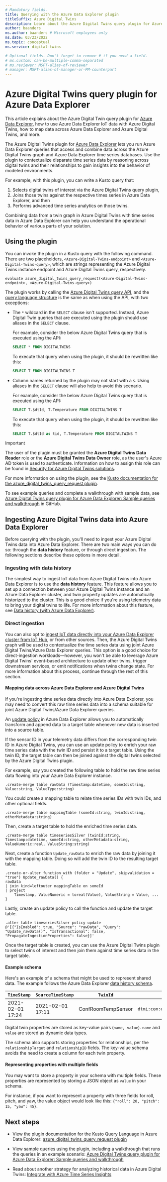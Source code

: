 ```yaml
---
# Mandatory fields.
title: Querying with the Azure Data Explorer plugin
titleSuffix: Azure Digital Twins
description: Learn about the Azure Digital Twins query plugin for Azure Data Explorer
author: baanders
ms.author: baanders # Microsoft employees only
ms.date: 03/23/2022
ms.topic: conceptual
ms.service: digital-twins

# Optional fields. Don't forget to remove # if you need a field.
# ms.custom: can-be-multiple-comma-separated
# ms.reviewer: MSFT-alias-of-reviewer
# manager: MSFT-alias-of-manager-or-PM-counterpart
---
```


# Azure Digital Twins query plugin for Azure Data Explorer

This article explains about the Azure Digital Twin query plugin for [Azure Data Explorer](/azure/data-explorer/data-explorer-overview), how to use Azure Data Explorer IoT data with Azure Digital Twins, how to map data across Azure Data Explorer and Azure Digital Twins, and more.

The Azure Digital Twins plugin for [Azure Data Explorer](/azure/data-explorer/data-explorer-overview) lets you run Azure Data Explorer queries that access and combine data across the Azure Digital Twins graph and Azure Data Explorer time series databases. Use the plugin to contextualize disparate time series data by reasoning across digital twins and their relationships to gain insights into the behavior of modeled environments.

For example, with this plugin, you can write a Kusto query that:
1. Selects digital twins of interest via the Azure Digital Twins query plugin,
2. Joins those twins against the respective times series in Azure Data Explorer, and then 
3. Performs advanced time series analytics on those twins.  

Combining data from a twin graph in Azure Digital Twins with time series data in Azure Data Explorer can help you understand the operational behavior of various parts of your solution. 

## Using the plugin

You can invoke the plugin in a Kusto query with the following command. There are two placeholders, `<Azure-Digital-Twins-endpoint>` and `<Azure-Digital-Twins-query>`, which are strings representing the Azure Digital Twins instance endpoint and Azure Digital Twins query, respectively. 

```kusto
evaluate azure_digital_twins_query_request(<Azure-Digital-Twins-endpoint>, <Azure-Digital-Twins-query>) 
```

The plugin works by calling the [Azure Digital Twins query API](/rest/api/digital-twins/dataplane/query), and the [query language structure](concepts-query-language.md) is the same as when using the API, with two exceptions: 
* The `*` wildcard in the `SELECT` clause isn't supported. Instead, Azure Digital Twin queries that are executed using the plugin should use aliases in the `SELECT` clause.

    For example, consider the below Azure Digital Twins query that is executed using the API:
    
    ```SQL
    SELECT * FROM DIGITALTWINS
    ```
    
    To execute that query when using the plugin, it should be rewritten like this:
    
    ```SQL
    SELECT T FROM DIGITALTWINS T
    ```
* Column names returned by the plugin may not start with a `$`. Using aliases in the `SELECT` clause will also help to avoid this scenario.

    For example, consider the below Azure Digital Twins query that is executed using the API:
    
    ```SQL
    SELECT T.$dtId, T.Temperature FROM DIGITALTWINS T
    ```
    
    To execute that query when using the plugin, it should be rewritten like this:
    
    ```SQL
    SELECT T.$dtId as tid, T.Temperature FROM DIGITALTWINS T
    ```


>[!IMPORTANT]
>The user of the plugin must be granted the **Azure Digital Twins Data Reader** role or the **Azure Digital Twins Data Owner** role, as the user's Azure AD token is used to authenticate. Information on how to assign this role can be found in [Security for Azure Digital Twins solutions](concepts-security.md#authorization-azure-roles-for-azure-digital-twins).

For more information on using the plugin, see the [Kusto documentation for the azure_digital_twins_query_request plugin](/azure/data-explorer/kusto/query/azure-digital-twins-query-request-plugin).

To see example queries and complete a walkthrough with sample data, see [Azure Digital Twins query plugin for Azure Data Explorer: Sample queries and walkthrough](https://github.com/Azure-Samples/azure-digital-twins-getting-started/tree/main/adt-adx-queries) in GitHub.

## Ingesting Azure Digital Twins data into Azure Data Explorer

Before querying with the plugin, you'll need to ingest your Azure Digital Twins data into Azure Data Explorer. There are two main ways you can do so: through the **data history** feature, or through direct ingestion. The following sections describe these options in more detail.

### Ingesting with data history

The simplest way to ingest IoT data from Azure Digital Twins into Azure Data Explorer is to use the **data history** feature. This feature allows you to set up a connection between your Azure Digital Twins instance and an Azure Data Explorer cluster, and twin property updates are automatically historized to the cluster. This is a good choice if you're using telemetry data to bring your digital twins to life. For more information about this feature, see [Data history (with Azure Data Explorer)](concepts-data-history.md). 

### Direct ingestion

You can also opt to [ingest IoT data directly into your Azure Data Explorer cluster from IoT Hub](/azure/data-explorer/ingest-data-iot-hub), or from other sources. Then, the Azure Digital Twins graph will be used to contextualize the time series data using joint Azure Digital Twins/Azure Data Explorer queries. This option is a good choice for direct-ingestion workloads—however, you won't be able to leverage Azure Digital Twins' event-based architecture to update other twins, trigger downstream services, or emit notifications when twins change state. For more information about this process, continue through the rest of this section.

#### Mapping data across Azure Data Explorer and Azure Digital Twins

If you're ingesting time series data directly into Azure Data Explorer, you may need to convert this raw time series data into a schema suitable for joint Azure Digital Twins/Azure Data Explorer queries.

An [update policy](/azure/data-explorer/kusto/management/updatepolicy) in Azure Data Explorer allows you to automatically transform and append data to a target table whenever new data is inserted into a source table. 

If the sensor ID in your telemetry data differs from the corresponding twin ID in Azure Digital Twins, you can use an update policy to enrich your raw time series data with the twin ID and persist it to a target table. Using the twin ID, the target table can then be joined against the digital twins selected by the Azure Digital Twins plugin. 

For example, say you created the following table to hold the raw time series data flowing into your Azure Data Explorer instance. 

```kusto
.create-merge table rawData (Timestamp:datetime, someId:string, Value:string, ValueType:string)  
```

You could create a mapping table to relate time series IDs with twin IDs, and other optional fields. 

```kusto
.create-merge table mappingTable (someId:string, twinId:string, otherMetadata:string) 
```

Then, create a target table to hold the enriched time series data. 

```kusto
.create-merge table timeseriesSilver (twinId:string, Timestamp:datetime, someId:string, otherMetadata:string, ValueNumeric:real, ValueString:string)  
```

Next, create a function `Update_rawData` to enrich the raw data by joining it with the mapping table. Doing so will add the twin ID to the resulting target table. 

```kusto
.create-or-alter function with (folder = "Update", skipvalidation = "true") Update_rawData() { 
rawData 
| join kind=leftouter mappingTable on someId 
| project 
    Timestamp, ValueNumeric = toreal(Value), ValueString = Value, ... 
} 
```

Lastly, create an update policy to call the function and update the target table. 

```kusto
.alter table timeseriesSilver policy update 
@'[{"IsEnabled": true, "Source": "rawData", "Query": "Update_rawData()", "IsTransactional": false, "PropagateIngestionProperties": false}]' 
```

Once the target table is created, you can use the Azure Digital Twins plugin to select twins of interest and then join them against time series data in the target table. 

#### Example schema

Here's an example of a schema that might be used to represent shared data. The example follows the Azure Data Explorer [data history schema](concepts-data-history.md#data-schema).

| `TimeStamp` | `SourceTimeStamp` | `TwinId` | `ModelId` | `Name` | `Value` | `RelationshipTarget` | `RelationshipID` |
| --- | --- | --- | --- | --- | --- | --- | --- |
| 2021-02-01 17:24 | 2021-02-01 17:11 | ConfRoomTempSensor | `dtmi:com:example:TemperatureSensor;1` | temperature | 301.0 |  |  |

Digital twin properties are stored as key-value pairs (`name, value`). `name` and `value` are stored as dynamic data types. 

The schema also supports storing properties for relationships, per the `relationshipTarget` and `relationshipID` fields. The key-value schema avoids the need to create a column for each twin property.

#### Representing properties with multiple fields 

You may want to store a property in your schema with multiple fields. These properties are represented by storing a JSON object as `value` in your schema.

For instance, if you want to represent a property with three fields for roll, pitch, and yaw, the value object would look like this: `{"roll": 20, "pitch": 15, "yaw": 45}`.

## Next steps

* View the plugin documentation for the Kusto Query Language in Azure Data Explorer: [azure_digital_twins_query_request plugin](/azure/data-explorer/kusto/query/azure-digital-twins-query-request-plugin)

* View sample queries using the plugin, including a walkthrough that runs the queries in an example scenario: [Azure Digital Twins query plugin for Azure Data Explorer: Sample queries and walkthrough](https://github.com/Azure-Samples/azure-digital-twins-getting-started/tree/main/adt-adx-queries) 

* Read about another strategy for analyzing historical data in Azure Digital Twins: [Integrate with Azure Time Series Insights](how-to-integrate-time-series-insights.md)
